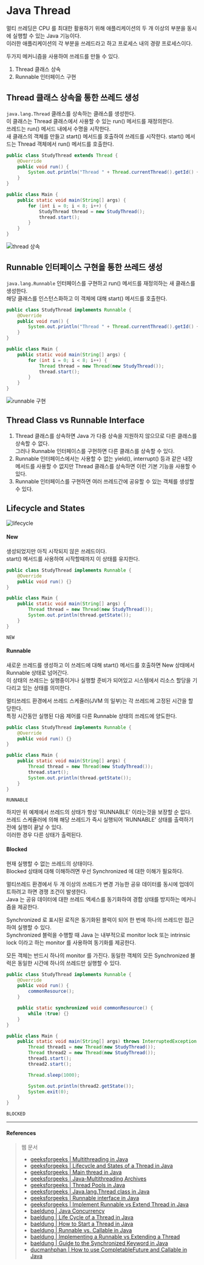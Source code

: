 # Java Thread

멀티 쓰레딩은 CPU 를 최대한 활용하기 위해 애플리케이션의 두 개 이상의 부분을 동시에 실행할 수 있는 Java 기능이다.  
이러한 애플리케이션의 각 부분을 쓰레드라고 하고 프로세스 내의 경량 프로세스이다.

두가지 메커니즘을 사용하여 쓰레드를 만들 수 있다.
1. Thread 클래스 상속
2. Runnable 인터페이스 구현

## Thread 클래스 상속을 통한 쓰레드 생성

`java.lang.Thread` 클래스를 상속하는 클래스를 생성한다.  
이 클래스는 Thread 클래스에서 사용할 수 있는 run() 메서드를 재정의한다.  
쓰레드는 run() 메서드 내에서 수명을 시작한다.  
새 클래스의 객체를 만들고 start() 메서드를 호출하여 쓰레드를 시작한다. start() 메서드는 Thread 객체에서 run() 메서드를 호출한다.  

```java
public class StudyThread extends Thread {
    @Override
    public void run() {
        System.out.println("Thread " + Thread.currentThread().getId() + " is running");
    }
}
```
```java
public class Main {
    public static void main(String[] args) {
        for (int i = 0; i < 8; i++) {
            StudyThread thread = new StudyThread();
            thread.start();
        }
    }
}
```
![thread 상속](images/IMG_thread_01.png)

## Runnable 인터페이스 구현을 통한 쓰레드 생성

`java.lang.Runnable` 인터페이스를 구현하고 run() 메서드를 재정의하는 새 클래스를 생성한다.  
해당 클래스를 인스턴스화하고 이 객체에 대해 start() 메서드를 호출한다.  

```java
public class StudyThread implements Runnable {
    @Override
    public void run() {
        System.out.println("Thread " + Thread.currentThread().getId() + " is running");
    }
}
```
```java
public class Main {
    public static void main(String[] args) {
        for (int i = 0; i < 8; i++) {
            Thread thread = new Thread(new StudyThread());
            thread.start();
        }
    }
}
```
![runnable 구현](images/IMG_thread_02.png)

## Thread Class vs Runnable Interface

1. Thread 클래스를 상속하면 Java 가 다중 상속을 지원하지 않으므로 다른 클래스를 상속할 수 없다.  
그러나 Runnable 인터페이스를 구현하면 다른 클래스를 상속할 수 있다.  
2. Runnable 인터페이스에서는 사용할 수 없는 yield(), interrupt() 등과 같은 내장 메서드를 사용할 수 없지만 Thread 클래스를 상속하면 이런 기본 기능을 사용할 수 있다.  
3. Runnable 인터페이스를 구현하면 여러 쓰레드간에 공유할 수 있는 객체를 생성할 수 있다.

## Lifecycle and States

![lifecycle](images/IMG_lifecycle_01.png)

#### New

생성되었지만 아직 시작되지 않은 쓰레드이다.  
start() 메서드를 사용하여 시작할때까지 이 상태를 유지한다.  

```java
public class StudyThread implements Runnable {
    @Override
    public void run() {}
}
```
```java
public class Main {
    public static void main(String[] args) {
        Thread thread = new Thread(new StudyThread());
        System.out.println(thread.getState());
    }
}
```
```text
NEW
```

#### Runnable

새로운 쓰레드를 생성하고 이 쓰레드에 대해 start() 메서드를 호출하면 New 상태에서 Runnable 상태로 넘어간다.  
이 상태의 쓰레드는 실행중이거나 실행할 준비가 되어있고 시스템에서 리소스 할당을 기다리고 있는 상태를 의미한다.

멀티쓰레드 환경에서 쓰레드 스케쥴러(JVM 의 일부)는 각 쓰레드에 고정된 시간을 할당한다.  
특정 시간동안 실행된 다음 제어를 다른 Runnable 상태의 쓰레드에 양도한다.  

```java
public class StudyThread implements Runnable {
    @Override
    public void run() {}
}
```
```java
public class Main {
    public static void main(String[] args) {
        Thread thread = new Thread(new StudyThread());
        thread.start();
        System.out.println(thread.getState());
    }
}
```
```text
RUNNABLE
```

하지만 위 예제에서 쓰레드의 상태가 항상 'RUNNABLE' 이라는것을 보장할 순 없다.  
쓰레드 스케쥴러에 의해 해당 쓰레드가 즉시 실행되어 'RUNNABLE' 상태를 출력하기 전에 실행이 끝날 수 있다.  
이러한 경우 다른 상태가 출력된다.

#### Blocked

현재 실행할 수 없는 쓰레드의 상태이다.  
Blocked 상태에 대해 이해하려면 우선 Synchronized 에 대한 이해가 필요하다.  

멀티쓰레드 환경에서 두 개 이상의 쓰레드가 변경 가능한 공유 데이터를 동시에 업데이트하려고 하면 경쟁 조건이 발생한다.  
Java 는 공유 데이터에 대한 쓰레드 엑세스를 동기화하여 경합 상태를 방지하는 메커니즘을 제공한다.  

Synchronized 로 표시된 로직은 동기화된 블럭이 되어 한 번에 하나의 쓰레드만 접근하여 실행할 수 있다.  
Synchronized 블럭을 수행할 때 Java 는 내부적으로 monitor lock 또는 intrinsic lock 이라고 하는 monitor 를 사용하여 동기화를 제공한다.  

모든 객체는 반드시 하나의 monitor 를 가진다. 동일한 객체의 모든 Synchronized 블럭은 동일한 시간에 하나의 쓰레드만 실행할 수 있다.  

```java
public class StudyThread implements Runnable {
    @Override
    public void run() {
        commonResource();
    }

    public static synchronized void commonResource() {
        while (true) {}
    }
}
```
```java
public class Main {
    public static void main(String[] args) throws InterruptedException {
        Thread thread1 = new Thread(new StudyThread());
        Thread thread2 = new Thread(new StudyThread());
        thread1.start();
        thread2.start();

        Thread.sleep(1000);

        System.out.println(thread2.getState());
        System.exit(0);
    }
}
```
```text
BLOCKED
```


<hr>

#### References

> 웹 문서
> - [geeksforgeeks | Multithreading in Java](https://www.geeksforgeeks.org/multithreading-in-java/)
> - [geeksforgeeks | Lifecycle and States of a Thread in Java](https://www.geeksforgeeks.org/lifecycle-and-states-of-a-thread-in-java/)
> - [geeksforgeeks | Main thread in Java](https://www.geeksforgeeks.org/main-thread-java/)
> - [geeksforgeeks | Java-Multithreading Archives](https://www.geeksforgeeks.org/tag/java-multithreading/)
> - [geeksforgeeks | Thread Pools in Java](https://www.geeksforgeeks.org/thread-pools-java/)
> - [geeksforgeeks | Java.lang.Thread class in Java](https://www.geeksforgeeks.org/java-lang-thread-class-java/)
> - [geeksforgeeks | Runnable interface in Java](https://www.geeksforgeeks.org/runnable-interface-in-java/)
> - [geeksforgeeks | Implement Runnable vs Extend Thread in Java](https://www.geeksforgeeks.org/implement-runnable-vs-extend-thread-in-java/)
> - [baeldung | Java Concurrency](https://www.baeldung.com/java-concurrency)
> - [baeldung | Life Cycle of a Thread in Java](https://www.baeldung.com/java-thread-lifecycle)
> - [baeldung | How to Start a Thread in Java](https://www.baeldung.com/java-start-thread)
> - [baeldung | Runnable vs. Callable in Java](https://www.baeldung.com/java-runnable-callable)
> - [baeldung | Implementing a Runnable vs Extending a Thread](https://www.baeldung.com/java-runnable-vs-extending-thread)
> - [baeldung | Guide to the Synchronized Keyword in Java](https://www.baeldung.com/java-synchronized)
> - [ducmanhphan | How to use CompletableFuture and Callable in Java](https://ducmanhphan.github.io/2020-02-10-How-to-use-CompletableFuture-Callable-in-Java/)
